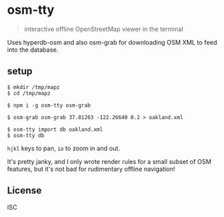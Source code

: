 # osm-tty

> interactive offline OpenStreetMap viewer in the terminal

Uses hyperdb-osm and also osm-grab for downloading OSM XML to feed into the database.

## setup

```
$ mkdir /tmp/mapz
$ cd /tmp/mapz

$ npm i -g osm-tty osm-grab

$ osm-grab osm-grab 37.81263 -122.26640 0.2 > oakland.xml

$ osm-tty import db oakland.xml
$ osm-tty db
```

`hjkl` keys to pan, `io` to zoom in and out.

It's pretty janky, and I only wrote render rules for a small subset of OSM features, but it's not bad for rudimentary offline navigation!

## License

ISC

